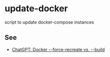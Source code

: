 # update-docker
script to update docker-compose instances
## See
- [ChatGPT: Docker --force-recreate vs. --build](https://chat.openai.com/share/4cbf76a0-878b-4ce4-ba43-08a7b6dfcd0b)